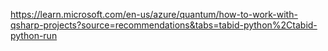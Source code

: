 https://learn.microsoft.com/en-us/azure/quantum/how-to-work-with-qsharp-projects?source=recommendations&tabs=tabid-python%2Ctabid-python-run